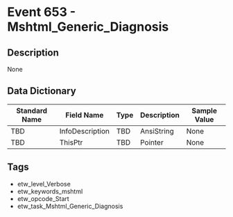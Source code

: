 # Event 653 - Mshtml_Generic_Diagnosis

## Description
None

## Data Dictionary
|Standard Name|Field Name|Type|Description|Sample Value|
|---|---|---|---|---|
|TBD|InfoDescription|TBD|AnsiString|None|None|
|TBD|ThisPtr|TBD|Pointer|None|None|

## Tags
* etw_level_Verbose
* etw_keywords_mshtml
* etw_opcode_Start
* etw_task_Mshtml_Generic_Diagnosis